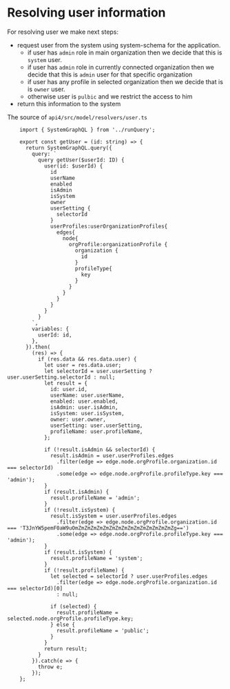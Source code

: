 # Resolving user information

For resolving user we make next steps:

* request user from the system using system-schema for the application.
  * if user has `admin` role in main organization then we decide that this is `system` user.
  * if user has `admin` role in currently connected organization then we decide that this is `admin` user for that specific organization
  * if user has any profile in selected organization then we decide that is is `owner` user.
  * otherwise user is `pulbic` and we restrict the access to him
* return this information to the system

The source of `api4/src/model/resolvers/user.ts`
```
    import { SystemGraphQL } from '../runQuery';

    export const getUser = (id: string) => {
      return SystemGraphQL.query({
        query: `
          query getUser($userId: ID) {
            user(id: $userId) {
              id
              userName
              enabled
              isAdmin
              isSystem
              owner
              userSetting {
                selectorId
              }
              userProfiles:userOrganizationProfiles{
                edges{
                  node{
                    orgProfile:organizationProfile {
                      organization {
                        id
                      }
                      profileType{
                        key
                      }
                    }
                  }
                }
              }
            }
          }
        `,
        variables: {
          userId: id,
        },
      }).then(
        (res) => {
          if (res.data && res.data.user) {
            let user = res.data.user;
            let selectorId = user.userSetting ? user.userSetting.selectorId : null;
            let result = {
              id: user.id,
              userName: user.userName,
              enabled: user.enabled,
              isAdmin: user.isAdmin,
              isSystem: user.isSystem,
              owner: user.owner,
              userSetting: user.userSetting,
              profileName: user.profileName,
            };

            if (!result.isAdmin && selectorId) {
              result.isAdmin = user.userProfiles.edges
                .filter(edge => edge.node.orgProfile.organization.id === selectorId)
                .some(edge => edge.node.orgProfile.profileType.key === 'admin');
            }
            if (result.isAdmin) {
              result.profileName = 'admin';
            }
            if (!result.isSystem) {
              result.isSystem = user.userProfiles.edges
                .filter(edge => edge.node.orgProfile.organization.id === 'T3JnYW5pemF0aW9uOmZmZmZmZmZmZmZmZmZmZmZmZmZmZmZmZg==')
                .some(edge => edge.node.orgProfile.profileType.key === 'admin');
            }
            if (result.isSystem) {
              result.profileName = 'system';
            }
            if (!result.profileName) {
              let selected = selectorId ? user.userProfiles.edges
                .filter(edge => edge.node.orgProfile.organization.id === selectorId)[0]
                : null;

              if (selected) {
                result.profileName = selected.node.orgProfile.profileType.key;
              } else {
                result.profileName = 'public';
              }
            }
            return result;
          }
        }).catch(e => {
          throw e;
        });
    };

```

